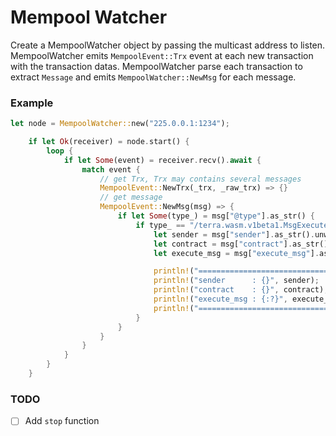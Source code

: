 # Mempool Watcher 

Create a MempoolWatcher object by passing the multicast address to listen.
MempoolWatcher emits `MempoolEvent::Trx` event at each new transaction with the transaction datas.
MempoolWatcher parse each transaction to extract `Message` and emits `MempoolWatcher::NewMsg` for each message.

### Example

``` rust
let node = MempoolWatcher::new("225.0.0.1:1234");

    if let Ok(receiver) = node.start() {
        loop {
            if let Some(event) = receiver.recv().await {
                match event {
                    // get Trx, Trx may contains several messages
                    MempoolEvent::NewTrx(_trx, _raw_trx) => {}
                    // get message
                    MempoolEvent::NewMsg(msg) => {
                        if let Some(type_) = msg["@type"].as_str() {
                            if type_ == "/terra.wasm.v1beta1.MsgExecuteContract" {
                                let sender = msg["sender"].as_str().unwrap_or("");
                                let contract = msg["contract"].as_str().unwrap_or("");
                                let execute_msg = msg["execute_msg"].as_object().unwrap();

                                println!("==================================================");
                                println!("sender      : {}", sender);
                                println!("contract    : {}", contract);
                                println!("execute_msg : {:?}", execute_msg);
                                println!("==================================================");
                            }
                        }
                    }
                }
            }
        }
    }
```

### TODO

- [ ] Add `stop` function



